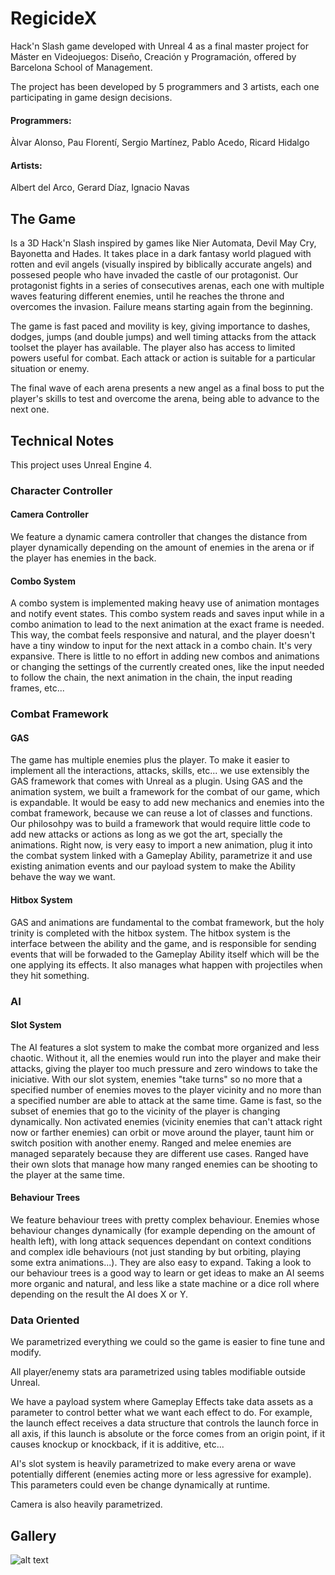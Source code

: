 # RegicideX

Hack'n Slash game developed with Unreal 4 as a final master project for Máster en Videojuegos: Diseño, Creación y Programación, offered by Barcelona School of Management.

The project has been developed by 5 programmers and 3 artists, each one participating in game design decisions.

<h4>Programmers:</h4> Àlvar Alonso, Pau Florentí, Sergio Martínez, Pablo Acedo, Ricard Hidalgo

<h4>Artists:</h4> Albert del Arco, Gerard Díaz, Ignacio Navas

## The Game

Is a 3D Hack'n Slash inspired by games like Nier Automata, Devil May Cry, Bayonetta and Hades. It takes place in a dark fantasy world plagued with rotten and evil angels (visually inspired by biblically accurate angels) and possesed people who have invaded the castle of our protagonist. Our protagonist fights in a series of consecutives arenas, each one with multiple waves featuring different enemies, until he reaches the throne and overcomes the invasion. Failure means starting again from the beginning.

The game is fast paced and movility is key, giving importance to dashes, dodges, jumps (and double jumps) and well timing attacks from the attack toolset the player has available. The player also has access to limited powers useful for combat. Each attack or action is suitable for a particular situation or enemy.

The final wave of each arena presents a new angel as a final boss to put the player's skills to test and overcome the arena, being able to advance to the next one.

## Technical Notes

This project uses Unreal Engine 4. 

### Character Controller

#### Camera Controller

We feature a dynamic camera controller that changes the distance from player dynamically depending on the amount of enemies in the arena or if the player has enemies in the back.

#### Combo System

A combo system is implemented making heavy use of animation montages and notify event states. This combo system reads and saves input while in a combo animation to lead to the next animation at the exact frame is needed. This way, the combat feels responsive and natural, and the player doesn't have a tiny window to input for the next attack in a combo chain.
It's very expansive. There is little to no effort in adding new combos and animations or changing the settings of the currently created ones, like the input needed to follow the chain, the next animation in the chain, the input reading frames, etc...

### Combat Framework

#### GAS
The game has multiple enemies plus the player. To make it easier to implement all the interactions, attacks, skills, etc... we use extensibly the GAS framework that comes with Unreal as a plugin. Using GAS and the animation system, we built a framework for the combat of our game, which is expandable. It would be easy to add new mechanics and enemies into the combat framework, because we can reuse a lot of classes and functions. Our philosohpy was to build a framework that would require little code to add new attacks or actions as long as we got the art, specially the animations. Right now, is very easy to import a new animation, plug it into the combat system linked with a Gameplay Ability, parametrize it and use existing animation events and our payload system to make the Ability behave the way we want.

#### Hitbox System
GAS and animations are fundamental to the combat framework, but the holy trinity is completed with the hitbox system. The hitbox system is the interface between the ability and the game, and is responsible for sending events that will be forwaded to the Gameplay Ability itself which will be the one applying its effects. 
It also manages what happen with projectiles when they hit something.

### AI

#### Slot System

The AI features a slot system to make the combat more organized and less chaotic. Without it, all the enemies would run into the player and make their attacks, giving the player too much pressure and zero windows to take the iniciative.
With our slot system, enemies "take turns" so no more that a specified number of enemies moves to the player vicinity and no more than a specified number are able to attack at the same time. Game is fast, so the subset of enemies that go to the vicinity of the player is changing dynamically. Non activated enemies (vicinity enemies that can't attack right now or farther enemies) can orbit or move around the player, taunt him or switch position with another enemy.
Ranged and melee enemies are managed separately because they are different use cases. Ranged have their own slots that manage how many ranged enemies can be shooting to the player at the same time.

#### Behaviour Trees

We feature behaviour trees with pretty complex behaviour. Enemies whose behaviour changes dynamically (for example depending on the amount of health left), with long attack sequences dependant on context conditions and complex idle behaviours (not just standing by but orbiting, playing some extra animations...). They are also easy to expand.
Taking a look to our behaviour trees is a good way to learn or get ideas to make an AI seems more organic and natural, and less like a state machine or a dice roll where depending on the result the AI does X or Y.

### Data Oriented

We parametrized everything we could so the game is easier to fine tune and modify. 

All player/enemy stats ara parametrized using tables modifiable outside Unreal. 

We have a payload system where Gameplay Effects take data assets as a parameter to control better what we want each effect to do. For example, the launch effect receives a data structure that controls the launch force in all axis, if this launch is absolute or the force comes from an origin point, if it causes knockup or knockback, if it is additive, etc...

AI's slot system is heavily parametrized to make every arena or wave potentially different (enemies acting more or less agressive for example). This parameters could even be change dynamically at runtime.

Camera is also heavily parametrized.

## Gallery
![alt text](https://github.com/AlvarAlonso/RegicideX/blob/main/Captures/letsdance.gif "Let's Dance")
